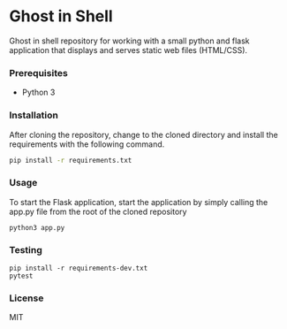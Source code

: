 # Ghost in Shell

Ghost in shell repository for working with a small python and flask application that displays and serves static web files (HTML/CSS).

### Prerequisites

- Python 3

### Installation

After cloning the repository, change to the cloned directory and install the requirements with the following command.

```bash
pip install -r requirements.txt
```


### Usage

To start the Flask application, start the application by simply calling the app.py file from the root of the cloned repository

    python3 app.py


### Testing

    pip install -r requirements-dev.txt
    pytest

### License

MIT
